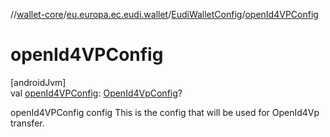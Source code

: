 //[wallet-core](../../../index.md)/[eu.europa.ec.eudi.wallet](../index.md)/[EudiWalletConfig](index.md)/[openId4VPConfig](open-id4-v-p-config.md)

# openId4VPConfig

[androidJvm]\
val [openId4VPConfig](open-id4-v-p-config.md): [OpenId4VpConfig](../../eu.europa.ec.eudi.wallet.transfer.openid4vp/-open-id4-vp-config/index.md)?

openId4VPConfig config This is the config that will be used for OpenId4Vp transfer.
